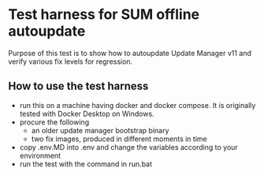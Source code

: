 # Test harness for SUM offline autoupdate

Purpose of this test is to show how to autoupdate Update Manager v11 and verify various fix levels for regression.

## How to use the test harness

- run this on a machine having docker and docker compose. It is originally tested with Docker Desktop on Windows.
- procure the following
  - an older update manager bootstrap binary
  - two fix images, produced in different moments in time
- copy .env.MD into .env and change the variables according to your environment
- run the test with the command in run.bat
